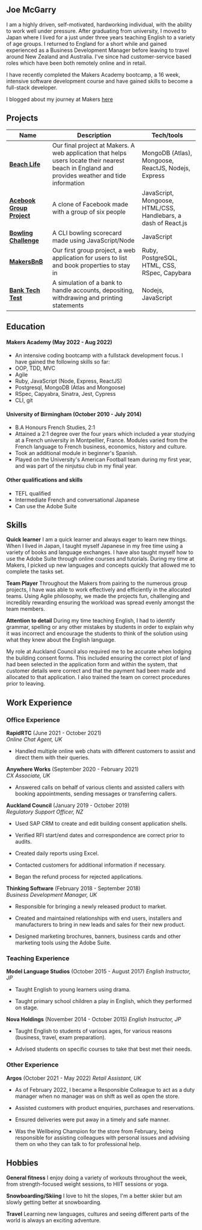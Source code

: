 ## Joe McGarry

I am a highly driven, self-motivated, hardworking individual, with the ability to work well under pressure. 
After graduating from university, I moved to Japan where I lived for a just under three years teaching English to a variety of age groups. I returned to England for a short while and gained experienced as a Business Development Manager before leaving to travel around New Zealand and Australia. I've since had customer-service based roles which have been both remotely online and in retail. 

I have recently completed the Makers Academy bootcamp, a 16 week, intensive software development course and have gained skills to become a full-stack developer. 

I blogged about my journey at Makers [here](https://medium.com/@joewmcgarry)

## Projects

| Name                         | Description       | Tech/tools        |
| ---------------------------- | ----------------- | ----------------- |
| **[Beach Life](https://github.com/joe-mcgarry/beach-life)** | Our final project at Makers. A web application that helps users locate their nearest beach in England and provides weather and tide information | MongoDB (Atlas), Mongoose, ReactJS, Nodejs, Express |
| **[Acebook Group Project](https://github.com/PatrickReynoldsCoding/the-fakebook)** | A clone of Facebook made with a group of six people | JavaScript, Mongoose, HTML/CSS, Handlebars, a dash of React.js |
| **[Bowling Challenge](https://github.com/joe-mcgarry/bowling-challenge)** | A CLI bowling scorecard made using JavaScript/Node | JavaScript |
| **[MakersBnB](https://github.com/joe-mcgarry/CV)** | Our first group project, a web application for users to list and book properties to stay in | Ruby, PostgreSQL, HTML, CSS, RSpec, Capybara |
| **[Bank Tech Test](https://github.com/joe-mcgarry/bank-tech-test)** | A simulation of a bank to handle accounts, depositing, withdrawing and printing statements | Nodejs, JavaScript |

## Education

#### Makers Academy (May 2022 - Aug 2022)
- An intensive coding bootcamp with a fullstack development focus. I have gained the following skills so far:
- OOP, TDD, MVC
- Agile
- Ruby, JavaScript (Node, Express, ReactJS)
- Postgresql, MongoDB (Atlas and Mongoose) 
- RSpec, Capyabra, Sinatra, Jest, Cypress
- CLI, git

#### University of Birmingham (October 2010 - July 2014)

- B.A Honours French Studies, 2:1
- Attained a 2:1 degree over the four years which included a year studying at a French university in Montpellier, France. Modules varied from the French language to French business, economics, history and culture. 
- Took an additional module in beginner's Spanish.
- Played on the University's American Football team during my first year, and was part of the ninjutsu club in my final year.

#### Other qualifications and skills

- TEFL qualified
- Intermediate French and conversational Japanese
- Can use the Adobe Suite

## Skills

**Quick learner**
I am a quick learner and always eager to learn new things. When I lived in Japan, I taught myself Japanese in my free time using a variety of books and language exchanges. I have also taught myself how to use the Adobe Suite through online courses and tutorials. During my time at Makers, I picked up new languages and concepts quickly that allowed me to complete the tasks set.

**Team Player**
Throughout the Makers from pairing to the numerous group projects, I have was able to work effectively and efficiently in the allocated teams. Using Agile philosophy, we made the projects fun, challenging and incredibly rewarding ensuring the workload was spread evenly amongst the team members. 

**Attention to detail**
During my time teaching English, I had to identify grammar, spelling or any other mistakes by students in order to explain why it was incorrect and encourage the students to think of the solution using what they knew about the English language. 

My role at Auckland Council also required me to be accurate when lodging the building consent forms. This included ensuring the correct plot of land had been selected in the application form and within the system, that customer details were correct and that the payment had been made and allocated to that application. I also trained the team on correct procedures prior to leaving.  

## Work Experience
### Office Experience

**RapidRTC** (June 2021 - October 2021)  
_Online Chat Agent, UK_

- Handled multiple online web chats with different customers to assist and direct them with their queries.

**Anywhere Works** (September 2020 - February 2021)  
_CX Associate, UK_

- Answered calls on behalf of various clients and assisted callers with booking appointments, sending messages or transferring callers.

**Auckland Council** (January 2019 - October 2019)  
_Regulatory Support Officer, NZ_

- Used SAP CRM to create and edit building consent application shells.

- Verified RFI start/end dates and correspondence are correct prior to audits. 

- Created daily reports using Excel. 

- Contacted customers for additional information if necessary. 

- Began the refund process for rejected applications. 

**Thinking Software** (February 2018 - September 2018)  
_Business Development Manager, UK_

- Responsible for bringing a  newly released product to market.  

- Created and maintained relationships with end users, installers and manufacturers to bring in new leads and sales for their new product. 

- Designed marketing brochures, banners, business cards and other marketing tools using the Adobe Suite. 

### Teaching Experience
**Model Language Studios** (October 2015 - August 2017)
_English Instructor, JP_

- Taught English to young learners using drama. 

- Taught primary school children a play in English, which they performed on stage. 

**Nova Holdings** (November 2014 - October 2015)
_English Instructor, JP_

- Taught English to students of various ages, for various reasons (business, travel, exam preparation).

- Advised students on specific courses to take that best met their needs.

### Other Experience
**Argos** (October 2021 - May 2022)
_Retail Assistant, UK_
- As of February 2022, I became a Responsible Colleague to act as a duty manager when no manager was on shift as well as open the store.

- Assisted customers with product enquiries, purchases and reservations. 

- Ensured deliveries were put away in a timely and safe manner.

- Was the Wellbeing Champion for the store from February, being responsible for assisting colleagues with personal issues and advising them on who they can talk to for professional help. 

## Hobbies

**General fitness** I enjoy doing a variety of workouts throughout the week, from strength-focused weight sessions, to HIIT sessions or yoga. 

**Snowboarding/Skiing** I love to hit the slopes, I'm a better skiier but am slowly getting better at snowboarding.

**Travel** Learning new languages, cultures and seeing different parts of the world is always an exciting adventure.
